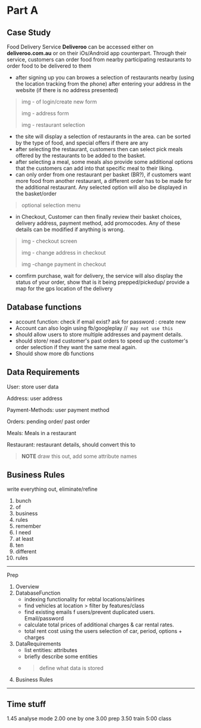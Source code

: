 # Part A

## Case Study

Food Delivery Service **Deliveroo** can be accessed either on **deliveroo.com.au** or on their iOs/Android app counterpart. Through their service, customers can order food from nearby participating restaurants to order food to be delivered to them

- after signing up you can browes a selection of restaurants nearby (using the location tracking from the phone) after entering your address in the website (if there is no address presented)
> img - of login/create new form
> 
> img - address form
> 
> img - restaurant selection

- the site will display a selection of restaurants in the area. can be sorted by the type of food, and special offers if there are any
- after selecting the restaurant, customers then can select pick meals offered by the restaurants to be added to the basket.
- after selecting a meal, some meals also provide some additional options that the customers can add into that specific meal to their liking.
- can only order from one restaurant per basket (BR?), if customers want more food from another restaurant, a different order has to be made for the additional restaurant. Any selected option will also be displayed in the basket/order

> optional selection menu

- in Checkout, Customer can then finally review their basket choices, delivery address, payment method, add promocodes. Any of these details can be modified if anything is wrong.

> img - checkout screen
>
> img - change address in checkout
>
> img -change payment in checkout

- comfirm purchase, wait for delivery, the service will also display the status of your order, show that is it being prepped/pickedup/ provide a map for the gps location of the delivery

## Database functions

- account function: check if email exist? ask for password : create new
- Account can also login using fb/googleplay //` may not use this`
- should allow users to store multiple addresses and payment details.
- should store/ read customer's past orders to speed up the customer's order selection if they want the same meal again.
- Should show more db functions

## Data Requirements

User: store user data

Address: user address

Payment-Methods: user payment method

Orders: pending order/ past order

Meals: Meals in a restaurant

Restaurant: restaurant details, should convert this to 

> **NOTE** draw this out, add some attribute names

## Business Rules

write everything out, eliminate/refine

1. bunch
2. of
3. business
4. rules
5. remember
6. I need
7. at least
8. ten
9. different
10. rules

---

Prep

1. Overview
2. DatabaseFunction
   - indexing functionality for rebtal locations/airlines
   - find vehicles at location > filter by features/class
   - find existing emails f users/prevent duplicated users. Email/password
   - calculate total prices of additional charges & car rental rates.
   - total rent cost using the users selection of car, period, options + charges
3. DataRequirements
   - list entities: attributes
   - briefly describe some entities
   - > define what data is stored
4. Business Rules

---
## Time stuff

1.45 analyse mode
2.00 one by one
3.00 prep
3.50 train
5:00 class